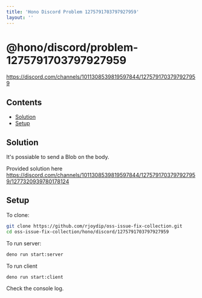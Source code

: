 ```yaml
---
title: 'Hono Discord Problem 1275791703797927959'
layout: ''
---
```


# @hono/discord/problem-1275791703797927959

<https://discord.com/channels/1011308539819597844/1275791703797927959>

## Contents

* [Solution](#solution)
* [Setup](#setup)

## Solution

It's possiable to send a Blob on the body.

Provided solution here
<https://discord.com/channels/1011308539819597844/1275791703797927959/1277320939780178124>

## Setup

To clone:

```sh
git clone https://github.com/rjoydip/oss-issue-fix-collection.git
cd oss-issue-fix-collection/hono/discord/1275791703797927959
```

To run server:

```sh
deno run start:server
```

To run client

```sh
deno run start:client
```

Check the console log.
